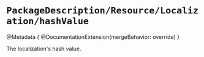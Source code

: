# ``PackageDescription/Resource/Localization/hashValue``

@Metadata {
   @DocumentationExtension(mergeBehavior: override)
}

The localization's hash value.
